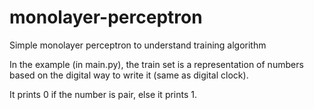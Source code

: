 # monolayer-perceptron
Simple monolayer perceptron to understand training algorithm

In the example (in main.py), the train set is a representation of numbers based on the digital way to write it (same as digital clock).

It prints 0 if the number is pair, else it prints 1.

